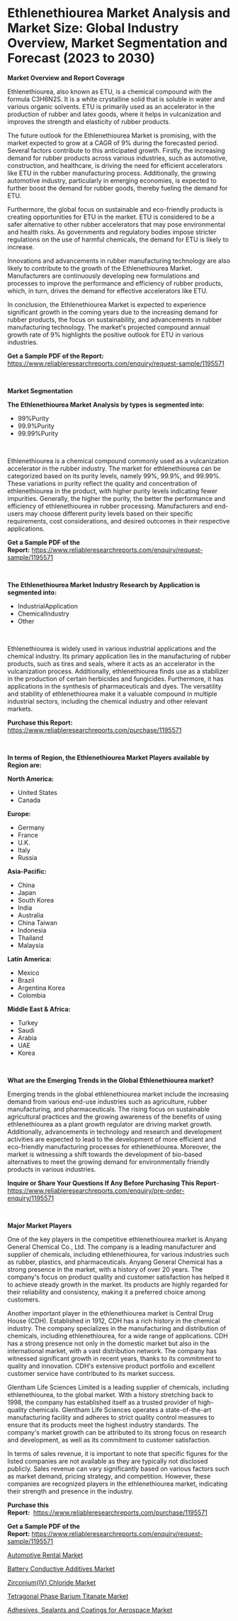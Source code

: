 <p><h1>Ethlenethiourea Market Analysis and Market Size: Global Industry Overview, Market Segmentation and Forecast (2023 to 2030)</h1></p><p><strong>Market Overview and Report Coverage</strong></p>
<p><p>Ethlenethiourea, also known as ETU, is a chemical compound with the formula C3H6N2S. It is a white crystalline solid that is soluble in water and various organic solvents. ETU is primarily used as an accelerator in the production of rubber and latex goods, where it helps in vulcanization and improves the strength and elasticity of rubber products.</p><p>The future outlook for the Ethlenethiourea Market is promising, with the market expected to grow at a CAGR of 9% during the forecasted period. Several factors contribute to this anticipated growth. Firstly, the increasing demand for rubber products across various industries, such as automotive, construction, and healthcare, is driving the need for efficient accelerators like ETU in the rubber manufacturing process. Additionally, the growing automotive industry, particularly in emerging economies, is expected to further boost the demand for rubber goods, thereby fueling the demand for ETU.</p><p>Furthermore, the global focus on sustainable and eco-friendly products is creating opportunities for ETU in the market. ETU is considered to be a safer alternative to other rubber accelerators that may pose environmental and health risks. As governments and regulatory bodies impose stricter regulations on the use of harmful chemicals, the demand for ETU is likely to increase.</p><p>Innovations and advancements in rubber manufacturing technology are also likely to contribute to the growth of the Ethlenethiourea Market. Manufacturers are continuously developing new formulations and processes to improve the performance and efficiency of rubber products, which, in turn, drives the demand for effective accelerators like ETU.</p><p>In conclusion, the Ethlenethiourea Market is expected to experience significant growth in the coming years due to the increasing demand for rubber products, the focus on sustainability, and advancements in rubber manufacturing technology. The market's projected compound annual growth rate of 9% highlights the positive outlook for ETU in various industries.</p></p>
<p><strong>Get a Sample PDF of the Report:</strong> <a href="https://www.reliableresearchreports.com/enquiry/request-sample/1195571">https://www.reliableresearchreports.com/enquiry/request-sample/1195571</a></p>
<p>&nbsp;</p>
<p><strong>Market Segmentation</strong></p>
<p><strong>The Ethlenethiourea Market Analysis by types is segmented into:</strong></p>
<p><ul><li>99%Purity</li><li>99.9%Purity</li><li>99.99%Purity</li></ul></p>
<p>&nbsp;</p>
<p><p>Ethlenethiourea is a chemical compound commonly used as a vulcanization accelerator in the rubber industry. The market for ethlenethiourea can be categorized based on its purity levels, namely 99%, 99.9%, and 99.99%. These variations in purity reflect the quality and concentration of ethlenethiourea in the product, with higher purity levels indicating fewer impurities. Generally, the higher the purity, the better the performance and efficiency of ethlenethiourea in rubber processing. Manufacturers and end-users may choose different purity levels based on their specific requirements, cost considerations, and desired outcomes in their respective applications.</p></p>
<p><strong>Get a Sample PDF of the Report:</strong>&nbsp;<a href="https://www.reliableresearchreports.com/enquiry/request-sample/1195571">https://www.reliableresearchreports.com/enquiry/request-sample/1195571</a></p>
<p>&nbsp;</p>
<p><strong>The Ethlenethiourea Market Industry Research by Application is segmented into:</strong></p>
<p><ul><li>IndustrialApplication</li><li>ChemicalIndustry</li><li>Other</li></ul></p>
<p>&nbsp;</p>
<p><p>Ethlenethiourea is widely used in various industrial applications and the chemical industry. Its primary application lies in the manufacturing of rubber products, such as tires and seals, where it acts as an accelerator in the vulcanization process. Additionally, ethlenethiourea finds use as a stabilizer in the production of certain herbicides and fungicides. Furthermore, it has applications in the synthesis of pharmaceuticals and dyes. The versatility and stability of ethlenethiourea make it a valuable compound in multiple industrial sectors, including the chemical industry and other relevant markets.</p></p>
<p><strong>Purchase this Report:</strong>&nbsp; <a href="https://www.reliableresearchreports.com/purchase/1195571">https://www.reliableresearchreports.com/purchase/1195571</a></p>
<p>&nbsp;</p>
<p><strong>In terms of Region, the Ethlenethiourea Market Players available by Region are:</strong></p>
<p>
    <p> <strong> North America: </strong>
        <ul>
            <li>United States</li>
            <li>Canada</li>
        </ul>
        </p> 
    <p> <strong> Europe: </strong>
        <ul>
            <li>Germany</li>
            <li>France</li>
            <li>U.K.</li>
            <li>Italy</li>
            <li>Russia</li>
        </ul>
        </p> 
    <p> <strong> Asia-Pacific: </strong>
        <ul>
            <li>China</li>
            <li>Japan</li>
            <li>South Korea</li>
            <li>India</li>
            <li>Australia</li>
            <li>China Taiwan</li>
            <li>Indonesia</li>
            <li>Thailand</li>
            <li>Malaysia</li>
        </ul>
        </p> 
    <p> <strong> Latin America: </strong>
        <ul>
            <li>Mexico</li>
            <li>Brazil</li>
            <li>Argentina Korea</li>
            <li>Colombia</li>
        </ul>
        </p> 
    <p> <strong> Middle East & Africa: </strong>
        <ul>
            <li>Turkey</li>
            <li>Saudi</li>
            <li>Arabia</li>
            <li>UAE</li>
            <li>Korea</li>
        </ul>
    </p>
    </p>
<p>&nbsp;</p>
<p><strong>What are the Emerging Trends in the Global Ethlenethiourea market?</strong></p>
<p><p>Emerging trends in the global ethlenethiourea market include the increasing demand from various end-use industries such as agriculture, rubber manufacturing, and pharmaceuticals. The rising focus on sustainable agricultural practices and the growing awareness of the benefits of using ethlenethiourea as a plant growth regulator are driving market growth. Additionally, advancements in technology and research and development activities are expected to lead to the development of more efficient and eco-friendly manufacturing processes for ethlenethiourea. Moreover, the market is witnessing a shift towards the development of bio-based alternatives to meet the growing demand for environmentally friendly products in various industries.</p></p>
<p><strong>Inquire or Share Your Questions If Any Before Purchasing This Report</strong>- <a href="https://www.reliableresearchreports.com/enquiry/pre-order-enquiry/1195571">https://www.reliableresearchreports.com/enquiry/pre-order-enquiry/1195571</a></p>
<p>&nbsp;</p>
<p><strong>Major Market Players</strong></p>
<p><p>One of the key players in the competitive ethlenethiourea market is Anyang General Chemical Co., Ltd. The company is a leading manufacturer and supplier of chemicals, including ethlenethiourea, for various industries such as rubber, plastics, and pharmaceuticals. Anyang General Chemical has a strong presence in the market, with a history of over 20 years. The company's focus on product quality and customer satisfaction has helped it to achieve steady growth in the market. Its products are highly regarded for their reliability and consistency, making it a preferred choice among customers.</p><p>Another important player in the ethlenethiourea market is Central Drug House (CDH). Established in 1912, CDH has a rich history in the chemical industry. The company specializes in the manufacturing and distribution of chemicals, including ethlenethiourea, for a wide range of applications. CDH has a strong presence not only in the domestic market but also in the international market, with a vast distribution network. The company has witnessed significant growth in recent years, thanks to its commitment to quality and innovation. CDH's extensive product portfolio and excellent customer service have contributed to its market success.</p><p>Glentham Life Sciences Limited is a leading supplier of chemicals, including ethlenethiourea, to the global market. With a history stretching back to 1998, the company has established itself as a trusted provider of high-quality chemicals. Glentham Life Sciences operates a state-of-the-art manufacturing facility and adheres to strict quality control measures to ensure that its products meet the highest industry standards. The company's market growth can be attributed to its strong focus on research and development, as well as its commitment to customer satisfaction.</p><p>In terms of sales revenue, it is important to note that specific figures for the listed companies are not available as they are typically not disclosed publicly. Sales revenue can vary significantly based on various factors such as market demand, pricing strategy, and competition. However, these companies are recognized players in the ethlenethiourea market, indicating their strength and presence in the industry.</p></p>
<p><strong>Purchase this Report:</strong>&nbsp;&nbsp;<a href="https://www.reliableresearchreports.com/purchase/1195571">https://www.reliableresearchreports.com/purchase/1195571</a></p>
<p></p>
<p><strong>Get a Sample PDF of the Report:</strong>&nbsp;<a href="https://www.reliableresearchreports.com/enquiry/request-sample/1195571">https://www.reliableresearchreports.com/enquiry/request-sample/1195571</a></p>
<p><p><a href="https://medium.com/@bretpacocha2023/automotive-rental-market-size-cagr-trends-2024-2030-a3577e4db160">Automotive Rental Market</a></p><p><a href="https://github.com/lilstefpacute/Market-Research-Report-List-1/blob/main/battery-conductive-additives-market.md">Battery Conductive Additives Market</a></p><p><a href="https://www.linkedin.com/pulse/zirconiumiv-chloride-market-size-share-global-analysis-report-dk4we/">Zirconium(IV) Chloride Market</a></p><p><a href="https://github.com/AKSHATREPORTPRIME/Market-Research-Report-List-1/blob/main/tetragonal-phase-barium-titanate-market.md">Tetragonal Phase Barium Titanate Market</a></p><p><a href="https://www.linkedin.com/pulse/adhesives-sealants-coatings-aerospace-market-share-amp-new-lesje/">Adhesives, Sealants and Coatings for Aerospace Market</a></p></p>